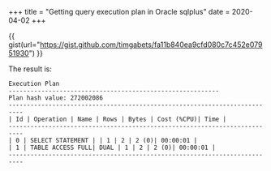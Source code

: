 +++
title = "Getting query execution plan in Oracle sqlplus"
date = 2020-04-02
+++

{{ gist(url="https://gist.github.com/timgabets/fa11b840ea9cfd080c7c452e07951930") }}

The result is:
```
Execution Plan
----------------------------------------------------------
Plan hash value: 272002086
--------------------------------------------------------------------------
| Id | Operation | Name | Rows | Bytes | Cost (%CPU)| Time |
--------------------------------------------------------------------------
| 0 | SELECT STATEMENT | | 1 | 2 | 2 (0)| 00:00:01 |
| 1 | TABLE ACCESS FULL| DUAL | 1 | 2 | 2 (0)| 00:00:01 |
--------------------------------------------------------------------------
```
